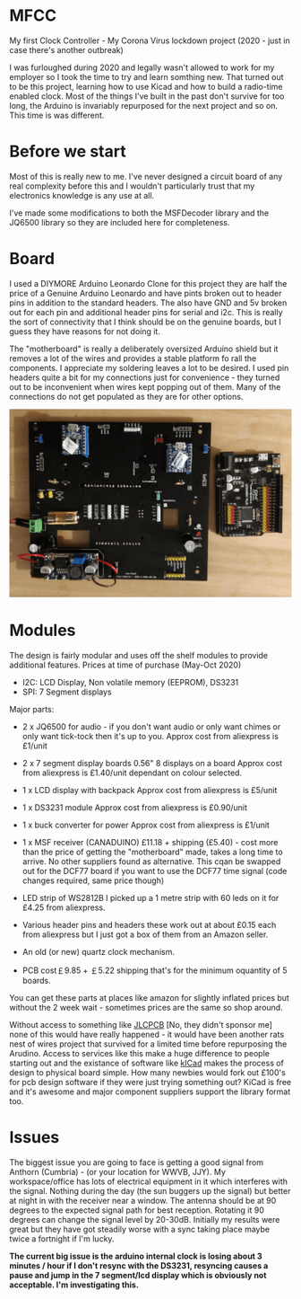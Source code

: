 # MFCC
My first Clock Controller - My Corona Virus lockdown project (2020 - just in case there's another outbreak)

I was furloughed during 2020 and legally wasn't allowed to work for my employer so I took the time to try and learn somthing new. That turned out to be this project, learning how to use Kicad and how to build a radio-time enabled clock. Most of the things I've built in the past don't survive for too long, the Arduino is invariably repurposed for the next project and so on. This time is was different. 

# Before we start

Most of this is really new to me. I've never designed a circuit board of any real complexity before this and I wouldn't particularly trust that my electronics knowledge is any use at all.


I've made some modifications to both the MSFDecoder library and the JQ6500 library so they are included here for completeness.

# Board 

I used a DIYMORE Arduino Leonardo Clone for this project they are half the price of a Genuine Arduino Leonardo and have pints broken out to header pins in addition to the standard headers. The also have GND and 5v broken out for each pin and additional header pins for serial and i2c. This is really the sort of connectivity that I think should be on the genuine boards, but I guess they have reasons for not doing it.

The "motherboard" is really a deliberately oversized Arduino shield but it removes a lot of the wires and provides a stable platform fo rall the components. I appreciate my soldering leaves a lot to be desired. I used pin headers quite a bit for my connections just for convenience - they turned out to be inconvenient when wires kept popping out of them. Many of the connections do not get populated as they are for other options.



![Image of boards](https://github.com/ScaredyCat/MFCC/blob/main/boards.png)

# Modules

The design is fairly modular and uses off the shelf modules to provide additional features. Prices at time of purchase (May-Oct 2020)

 - I2C:  LCD Display, Non volatile memory (EEPROM), DS3231
 - SPI:  7 Segment displays
 
 Major parts:

- 2 x JQ6500 for audio - if you don't want audio or only want chimes or only want tick-tock then it's up to you. Approx cost from aliexpress is £1/unit

- 2 x 7 segment display boards 0.56" 8 displays on a board Approx cost from aliexpress is £1.40/unit dependant on colour selected.

- 1 x LCD display with backpack Approx cost from aliexpress is £5/unit

- 1 x DS3231 module Approx cost from aliexpress is £0.90/unit

- 1 x buck converter for power Approx cost from aliexpress is £1/unit

- 1 x MSF receiver (CANADUINO) £11.18 + shipping (£5.40) - cost more than the price of getting the "motherboard" made, takes a long time to arrive. No other suppliers found as alternative. This cqan be swapped out for the DCF77 board if you want to use the DCF77 time signal (code changes required, same price 
though)

- LED strip of WS2812B I picked up a 1 metre strip with 60 leds on it for £4.25 from aliexpress.

- Various header pins and headers these work out at about £0.15 each from aliexpress but I just got a box of them from an Amazon seller. 

- An old (or new) quartz clock mechanism.

- PCB cost￡9.85 + ￡5.22 shipping that's for the minimum oquantity of 5 boards.


You can get these parts at places like amazon for slightly inflated prices but without the 2 week wait - sometimes prices are the same so shop around. 


Without access to something like [JLCPCB](https://jlcpcb.com/) [No, they didn't sponsor me] none of this would have really happened - it would have been another rats nest of wires project that survived for a limited time before repurposing the Arudino. Access to services like this make a huge difference to people starting out and the existance of software like [kICad](https://kicad-pcb.org/) makes the process of design to physical board simple. How many newbies would fork out £100's for pcb design software if they were just trying something out? KiCad is free and it's awesome and major component suppliers support the library format too. 



# Issues

The biggest issue you are going to face is getting a good signal from Anthorn (Cumbria) - (or your location for WWVB, JJY). My workspace/office has lots of electrical equipment in it which interferes with the signal. Nothing during the day (the sun buggers up the signal) but better at night in with the receiver near a window. The antenna should be at 90 degrees to the expected signal path for best reception. Rotating it 90 degrees can change the signal level by 20-30dB. Initially my results were great but they have got steadily worse with a sync taking place maybe twice a fortnight if I'm lucky.

**The current big issue is the arduino internal clock is losing about 3 minutes / hour if I don't resync with the DS3231, resyncing causes a pause and jump in the 7 segment/lcd display which is obviously not acceptable. I'm investigating this.**




